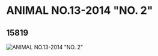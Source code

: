 # ANIMAL NO.13-2014 "NO. 2"
## 15819
![ANIMAL NO.13-2014 "NO. 2"](https://lc-www-live-s.legocdn.com/media/bricks/5/2/6055348.jpg)